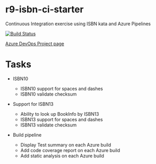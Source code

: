 # r9-isbn-ci-starter
Continuous Integration exercise using ISBN kata and Azure Pipelines 

[![Build Status](https://dev.azure.com/paul0287/CSD-CI-exercise-2019-09/_apis/build/status/paul-r9.CSD-CI-exercsie-2019-09?branchName=master)](https://dev.azure.com/paul0287/CSD-CI-exercise-2019-09/_build/latest?definitionId=3&branchName=master)

[Azure DevOps Project page](https://dev.azure.com/paul0287/CSD-CI-exercise-2019-09)


# Tasks
- ISBN10
  - ISBN10 support for spaces and dashes
  - ISBN10 validate checksum

- Support for ISBN13
  - Ability to look up BookInfo by ISBN13
  - ISBN13 support for spaces and dashes
  - ISBN13 validate checksum

- Build pipeline
  - Display Test summary on each Azure build
  - Add code coverage report on each Azure build
  - Add static analysis on each Azure build
